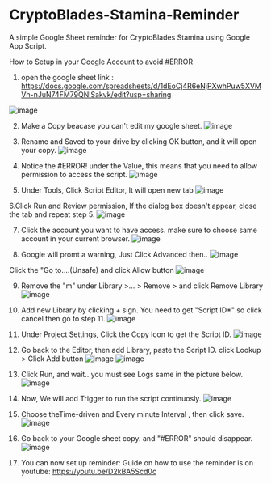 # CryptoBlades-Stamina-Reminder
A simple Google Sheet reminder for CryptoBlades Stamina using Google App Script.

How to Setup in your Google Account to avoid #ERROR
1. open the google sheet link : https://docs.google.com/spreadsheets/d/1dEoCj4R6eNjPXwhPuw5XVMVh-nJuN74FM79QNlSakvk/edit?usp=sharing

![image](https://user-images.githubusercontent.com/15312428/127759554-a49676cf-c365-4ab1-b24a-47f2101c284f.png)

2. Make a Copy beacase you can't edit my google sheet.
![image](https://user-images.githubusercontent.com/15312428/127759616-25e95cee-870d-44dd-9006-5a4b29828161.png)

3. Rename and Saved to your drive by clicking OK button, and it will open your copy.
![image](https://user-images.githubusercontent.com/15312428/127759625-64397c98-179c-401a-be91-be20556477e9.png)

4. Notice the #ERROR! under the Value, this means that you need to allow permission to access the script.
![image](https://user-images.githubusercontent.com/15312428/127759665-572cb088-2d2c-418c-99aa-592bbd2e2988.png)

5. Under Tools, Click Script Editor, It will open new tab
![image](https://user-images.githubusercontent.com/15312428/127759688-c135def8-7ac4-4c2b-858a-6e39d6f27bf0.png)

6.Click Run and Review permission, If the dialog box doesn't appear, close the tab and repeat step 5.
![image](https://user-images.githubusercontent.com/15312428/127759759-54b1dcba-eacf-4e07-8824-9e3ab83f4d9e.png)

7. Click the account you want to have access. make sure to choose same account in your current browser.
![image](https://user-images.githubusercontent.com/15312428/127759807-3d14ba10-1ed5-4b45-9a26-3f1bcfd577aa.png)

8. Google will promt a warning, Just Click Advanced then..
![image](https://user-images.githubusercontent.com/15312428/127759841-600b80ea-ec40-44c2-9776-c73cb0af5c0b.png)

Click the "Go to....(Unsafe) and click Allow button
![image](https://user-images.githubusercontent.com/15312428/127759858-46b83245-4fca-4337-868f-681049fed431.png)

9. Remove the "m" under Library >... > Remove > and click Remove Library
![image](https://user-images.githubusercontent.com/15312428/127759898-8dd7af5e-13cc-447d-9962-4f2987f34cfd.png)

10. Add new Library by clicking + sign. You need to get "Script ID*" so click cancel then go to step 11.
![image](https://user-images.githubusercontent.com/15312428/127759929-7efea5c2-037b-47f9-b92b-03dba08bab5c.png)

11. Under Project Settings, Click the Copy Icon to get the Script ID.
![image](https://user-images.githubusercontent.com/15312428/127759968-5e30c1b3-4a29-4754-8924-7aff0a1e8753.png)

12. Go back to the Editor, then add Library, paste the Script ID. click Lookup > Click Add button
![image](https://user-images.githubusercontent.com/15312428/127759992-0c7937c0-bec7-428f-b665-9091329d1832.png)
![image](https://user-images.githubusercontent.com/15312428/127760015-9359e399-a486-4720-a448-9e2ea26a1e56.png)

13. Click Run, and wait.. you must see Logs same in the picture below.
![image](https://user-images.githubusercontent.com/15312428/127760035-db64171f-2887-4643-9107-010cdabece61.png)

14. Now, We will add Trigger to run the script continuosly.
![image](https://user-images.githubusercontent.com/15312428/127760068-8e3e2f48-77e8-4ecc-907d-2b2d031f6890.png)

15. Choose theTime-driven and Every minute Interval , then click save.
![image](https://user-images.githubusercontent.com/15312428/127760092-ba5cd4d7-b559-435b-afba-9be083bc9e0f.png)

16. Go back to your Google sheet copy. and "#ERROR" should disappear.
![image](https://user-images.githubusercontent.com/15312428/127760148-16353e67-37ad-480b-82ca-210a021c9e57.png)

17. You can now set up reminder: Guide on how to use the reminder is on youtube: https://youtu.be/D2kBA5Scd0c



